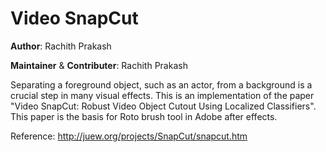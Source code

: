 # Video SnapCut

**Author**: Rachith Prakash

__Maintainer__ & __Contributer__: Rachith Prakash

Separating a foreground object, such as an actor, from a background is a crucial step in many visual effects. This is an implementation of the paper "Video SnapCut: Robust Video Object Cutout Using Localized Classifiers". This paper is the basis for Roto brush tool in Adobe after effects.

Reference: http://juew.org/projects/SnapCut/snapcut.htm
